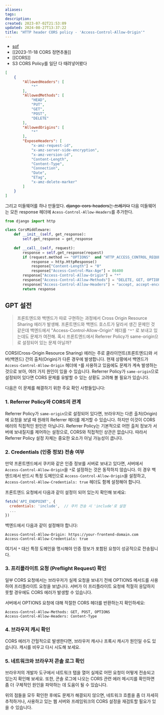 ```yaml
---
aliases: 
tags: 
description:
created: 2023-07-02T21:53:09
updated: 2024-08-27T13:37:22
title: "HTTP header CORS policy - 'Access-Control-Allow-Origin'"
---
```

- [sof](https://stackoverflow.com/questions/28046422/django-cors-headers-not-work)
- [[2023-11-18 CORS 정면추돌]]
- [[CORS]]
- S3 CORS Policy를 일단 다 때려넣어봤다

```json
[
    {
        "AllowedHeaders": [
            "*"
        ],
        "AllowedMethods": [
            "HEAD",
            "PUT",
            "GET",
            "POST",
            "DELETE"
        ],
        "AllowedOrigins": [
            "*"
        ],
        "ExposeHeaders": [
            "x-amz-request-id",
            "x-amz-server-side-encryption",
            "x-amz-version-id",
            "Content-Length",
            "Content-Type",
            "Connection",
            "Date",
            "ETag",
            "x-amz-delete-marker"
        ]
    }
]
```

그리고 미들웨어를 하나 만들었다. ~~django-cors-headers는 쓰레기다~~ 다음 미들웨어는 모든 response 헤더에 `Acess-Control-Allow-Headers`를 추가한다.

```python
from django import http

class CorsMiddleware:
    def __init__(self, get_response):
        self.get_response = get_response
    
    def __call__(self, request):
        response = self.get_response(request)
        if (request.method == "OPTIONS"  and "HTTP_ACCESS_CONTROL_REQUEST_METHOD" in request.META):
            response = http.HttpResponse()
            response["Content-Length"] = "0"
            response["Access-Control-Max-Age"] = 86400
        response["Access-Control-Allow-Origin"] = "*"
        response["Access-Control-Allow-Methods"] = "DELETE, GET, OPTIONS, PATCH, POST, PUT"
        response["Access-Control-Allow-Headers"] = "accept, accept-encoding, authorization, content-type, dnt, origin, user-agent, x-csrftoken, x-requested-with"
        return response

```

## GPT 설전

> 프론트엔드와 백엔드가 따로 구현하는 과정에서  Cross Origin Resource Sharing 에러가 발생해. 프론트엔드와 백엔드 호스트가 달라서 생긴 문제인 것 같은데 백엔드에서 "Access-Control-Allow-Origin" 헤더를 `"*"` 로 보내고 있는데도 문제가 여전해. 혹시 프론트엔드에서 Referrer Policy가 same-origin으로 설정되어 있는 문제 아닐까?

CORS(Cross-Origin Resource Sharing) 에러는 주로 클라이언트(프론트엔드)와 서버(백엔드) 간의 출처(Origin)가 다른 경우에 발생합니다. 현재 상황에서 백엔드가 `Access-Control-Allow-Origin` 헤더에 `*`를 사용하고 있음에도 문제가 계속 발생하는 것으로 보아, 여러 가지 원인이 있을 수 있습니다. Referrer Policy가 `same-origin`으로 설정되어 있다면 CORS 문제를 유발할 수 있는 상황도 고려해 볼 필요가 있습니다.

다음은 이 문제를 해결하기 위한 주요 확인 사항들입니다:

### 1. **Referrer Policy와 CORS의 관계**

   Referrer Policy가 `same-origin`으로 설정되어 있다면, 브라우저는 다른 출처(Origin)에 요청을 보낼 때 원래의 Referrer 헤더를 제거할 수 있습니다. 하지만 이것이 CORS 에러의 직접적인 원인은 아닙니다. Referrer Policy는 기본적으로 어떤 출처 정보가 서버에 보내질지를 제어하는 설정으로, CORS와 직접적인 상관은 없습니다. 따라서 Referrer Policy 설정 자체는 중요한 요소가 아닐 가능성이 큽니다.

### 2. **Credentials (인증 정보) 전송 여부**

   만약 프론트엔드에서 쿠키와 같은 인증 정보를 서버로 보내고 있다면, 서버에서 `Access-Control-Allow-Origin`을 `*`로 설정하는 것은 동작하지 않습니다. 이 경우 백엔드에서 반드시 특정 도메인으로 `Access-Control-Allow-Origin`을 설정하고, `Access-Control-Allow-Credentials: true` 헤더도 함께 설정해야 합니다.

   프론트엔드 요청에서 다음과 같이 설정이 되어 있는지 확인해 보세요:

   ```js
   fetch('API_ENDPOINT', {
     credentials: 'include',  // 쿠키 전송 시 'include'로 설정
     ...
   })
   ```

   백엔드에서 다음과 같이 설정해야 합니다:

   ```http
   Access-Control-Allow-Origin: https://your-frontend-domain.com
   Access-Control-Allow-Credentials: true
   ```

   여기서 `*` 대신 특정 도메인을 명시해야 인증 정보가 포함된 요청이 성공적으로 전송됩니다.

### 3. **프리플라이트 요청 (Preflight Request) 확인**

   일부 CORS 요청에서는 브라우저가 실제 요청을 보내기 전에 OPTIONS 메서드를 사용하여 프리플라이트 요청을 보냅니다. 서버가 이 프리플라이트 요청에 적절히 응답하지 못할 경우에도 CORS 에러가 발생할 수 있습니다.

   서버에서 OPTIONS 요청에 대해 적절한 CORS 헤더를 반환하는지 확인하세요:

   ```http
   Access-Control-Allow-Methods: GET, POST, OPTIONS
   Access-Control-Allow-Headers: Content-Type
   ```

### 4. **브라우저 캐시 확인**

   CORS 에러가 간헐적으로 발생한다면, 브라우저 캐시나 프록시 캐시가 원인일 수도 있습니다. 캐시를 비우고 다시 시도해 보세요.

### 5. **네트워크와 브라우저 콘솔 로그 확인**

   브라우저의 개발자 도구에서 네트워크 탭을 열어 실제로 어떤 요청이 어떻게 전송되고 있는지 확인해 보세요. 또한, 콘솔 로그에 나오는 CORS 관련 에러 메시지를 확인하면 좀 더 구체적인 원인을 파악하는 데 도움이 될 수 있습니다.

위의 점들을 모두 확인한 후에도 문제가 해결되지 않으면, 네트워크 흐름을 좀 더 자세히 추적하거나, 사용하고 있는 웹 서버와 프레임워크의 CORS 설정을 재검토할 필요가 있을 수 있습니다.
